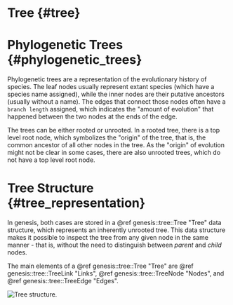 Tree {#tree}
===========

# Phylogenetic Trees {#phylogenetic_trees}

Phylogenetic trees are a representation of the evolutionary history of species. The leaf nodes
usually represent extant species (which have a species name assigned), while the inner nodes are
their putative ancestors (usually without a name).
The edges that connect those nodes often have a `branch length` assigned, which indicates the
"amount of evolution" that happened between the two nodes at the ends of the edge.

The trees can be either rooted or unrooted. In a rooted tree, there is a top level root node, which
symbolizes the "origin" of the tree, that is, the common ancestor of all other nodes in the tree.
As the "origin" of evolution might not be clear in some cases, there are also unrooted trees,
which do not have a top level root node.

# Tree Structure {#tree_representation}

In genesis, both cases are stored in a @ref genesis::tree::Tree "Tree" data structure,
which represents an inherently unrooted tree. This data structure makes it possible to inspect the
tree from any given node in the same manner - that is, without the need to distinguish between
*parent* and *child* nodes.

The main elements of a @ref genesis::tree::Tree "Tree" are @ref genesis::tree::TreeLink "Links",
@ref genesis::tree::TreeNode "Nodes", and @ref genesis::tree::TreeEdge "Edges".

![Tree structure.](tree/structure.png)

<!-- The yellow, blue and black things makes up the tree. -->

<!-- The Tree and all its associated classes strive to be highly flexible and highly efficient at
the same time. Unfortunately, this comes at the cost of code complexity. -->

<!-- ## Nodes

Each node... -->
